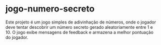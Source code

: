 # jogo-numero-secreto
Este projeto é um jogo simples de adivinhação de números, onde o jogador deve tentar descobrir um número secreto gerado aleatoriamente entre 1 e 10. O jogo exibe mensagens de feedback e armazena a melhor pontuação do jogador.
